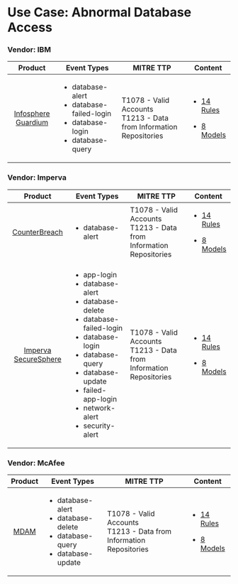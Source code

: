 
Use Case: Abnormal Database Access
==================================

### Vendor: IBM
|                                           Product                                           | Event Types                                                                                                       | MITRE TTP                                                                | Content                                                                                                                                                             |
|:-------------------------------------------------------------------------------------------:| ----------------------------------------------------------------------------------------------------------------- | ------------------------------------------------------------------------ | ------------------------------------------------------------------------------------------------------------------------------------------------------------------- |
| [Infosphere Guardium](../DataSources/IBM/Infosphere_Guardium/ds_ibm_infosphere_guardium.md) | <ul><li>database-alert</li><li>database-failed-login</li><li>database-login</li><li>database-query</li></li></ul> | T1078 - Valid Accounts<br>T1213 - Data from Information Repositories<br> | [<ul><li>14 Rules</li></ul><ul><li>8 Models</li></ul>](../DataSources/IBM/Infosphere_Guardium/Rules_Models/r_m_ibm_infosphere_guardium_Abnormal_Database_Access.md) |
### Vendor: Imperva
|                                                Product                                                 | Event Types                                                                                                                                                                                                                                               | MITRE TTP                                                                | Content                                                                                                                                                                       |
|:------------------------------------------------------------------------------------------------------:| --------------------------------------------------------------------------------------------------------------------------------------------------------------------------------------------------------------------------------------------------------- | ------------------------------------------------------------------------ | ----------------------------------------------------------------------------------------------------------------------------------------------------------------------------- |
|           [CounterBreach](../DataSources/Imperva/CounterBreach/ds_imperva_counterbreach.md)            | <ul><li>database-alert</li></li></ul>                                                                                                                                                                                                                     | T1078 - Valid Accounts<br>T1213 - Data from Information Repositories<br> | [<ul><li>14 Rules</li></ul><ul><li>8 Models</li></ul>](../DataSources/Imperva/CounterBreach/Rules_Models/r_m_imperva_counterbreach_Abnormal_Database_Access.md)               |
| [Imperva SecureSphere](../DataSources/Imperva/Imperva_SecureSphere/ds_imperva_imperva_securesphere.md) | <ul><li>app-login</li><li>database-alert</li><li>database-delete</li><li>database-failed-login</li><li>database-login</li><li>database-query</li><li>database-update</li><li>failed-app-login</li><li>network-alert</li><li>security-alert</li></li></ul> | T1078 - Valid Accounts<br>T1213 - Data from Information Repositories<br> | [<ul><li>14 Rules</li></ul><ul><li>8 Models</li></ul>](../DataSources/Imperva/Imperva_SecureSphere/Rules_Models/r_m_imperva_imperva_securesphere_Abnormal_Database_Access.md) |
### Vendor: McAfee
|                       Product                        | Event Types                                                                                                  | MITRE TTP                                                                | Content                                                                                                                                     |
|:----------------------------------------------------:| ------------------------------------------------------------------------------------------------------------ | ------------------------------------------------------------------------ | ------------------------------------------------------------------------------------------------------------------------------------------- |
| [MDAM](../DataSources/McAfee/MDAM/ds_mcafee_mdam.md) | <ul><li>database-alert</li><li>database-delete</li><li>database-query</li><li>database-update</li></li></ul> | T1078 - Valid Accounts<br>T1213 - Data from Information Repositories<br> | [<ul><li>14 Rules</li></ul><ul><li>8 Models</li></ul>](../DataSources/McAfee/MDAM/Rules_Models/r_m_mcafee_mdam_Abnormal_Database_Access.md) |